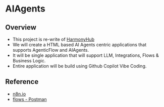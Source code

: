 # AIAgents

## Overview
- This project is re-write of [HarmonyHub](https://github.com/rahgadda/HarmonyHub)
- We will create a HTML based AI Agents centric applications that supports AgenticFlow and AIAgents.
- It will be single application that will support LLM, Integrations, Flows & Business Logic.
- Entire application will be build using Github Copilot Vibe Coding.

## Reference
- [n8n.io](https://n8n.io/)
- [flows - Postman](https://www.postman.com/product/flows/)